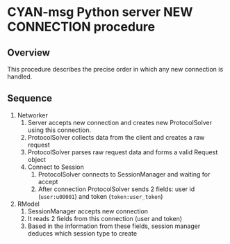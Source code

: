 CYAN-msg Python server NEW CONNECTION procedure
===============================================

Overview
--------

This procedure describes the precise order in which any new connection is handled.

Sequence
--------

1. Networker
   1. Server accepts new connection and creates new ProtocolSolver using this connection.
   2. ProtocolSolver collects data from the client and creates a raw request
   3. ProtocolSolver parses raw request data and forms a valid Request object
   4. Connect to Session
      1. ProtocolSolver connects to SessionManager and waiting for accept
      2. After connection  ProtocolSolver sends 2 fields: user id (`user:u00001`) and token (`token:user_token`) 
2. RModel
   1. SessionManager accepts new connection
   2. It reads 2 fields from this connection (user and token)
   3. Based in the information from these fields, session manager deduces which session type to create